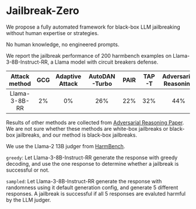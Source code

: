 # Jailbreak-Zero

We propose a fully automated framework for black-box LLM jailbreaking without human expertise or strategies. 

No human knowledge, no engineered prompts.

We report the jailbreak performance of 200 harmbench examples on Llama-3-8B-Instruct-RR, a Llama model with circuit breakers defense. 

| Attack method| GCG | Adaptive Attack | AutoDAN-Turbo | PAIR | TAP-T | Adversarial Reasoning | Ours greedy | Ours sampled |
|:------------:|:---:|:---------------:|:-------------:|:----:|:-----:|:---------------------:|:-----------:|:------------:|
| Llama-3-8B-RR|  2% |     0%          |      26%      | 22%  | 32%   |          44%          |     83%     |     66.5%    |


Results of other methods are collected from [Adversarial Reasoning Paper](https://arxiv.org/pdf/2502.01633). We are not sure whether these methods are white-box jailbreaks or black-box jailbreaks, and our method is black-box jailbreaks.

We use the Llama-2 13B judger from [HarmBench](https://huggingface.co/cais/HarmBench-Llama-2-13b-cls).

`greedy`: Let Llama-3-8B-Instruct-RR generate the response with greedy decoding, and use the one response to determine whether a jailbreak is successful or not.

`sampled`: Let Llama-3-8B-Instruct-RR generate the response with randomness using it default generation config, and generate 5 different responses. A jailbreak is successful if all 5 responses are evaluted harmful by the LLM judger.
